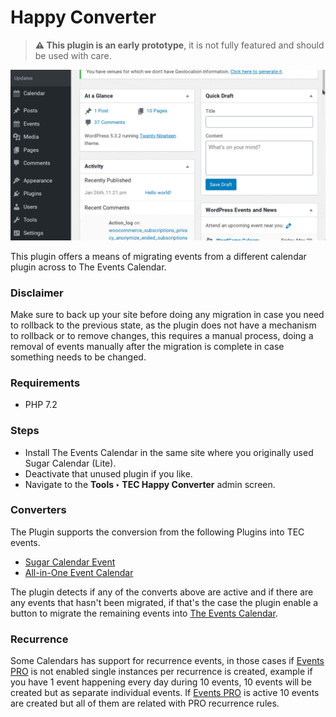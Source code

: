 # Happy Converter

> **⚠ This plugin is an early prototype**, it is not fully featured and should be used with care.

![Demonstration of migrating events from Sugar Calendar](https://raw.githubusercontent.com/mt-support/happy-converter/master/docs/media/basic-workflow.gif)

This plugin offers a means of migrating events from a different calendar plugin across to The Events Calendar.

### Disclaimer

Make sure to back up your site before doing any migration in case you need to rollback to the previous state, as the plugin does not have a mechanism to rollback or to remove changes, this requires a manual process, doing a removal of events manually after the migration is complete in case something needs to be changed.

### Requirements

- PHP 7.2

### Steps

* Install The Events Calendar in the same site where you originally used Sugar Calendar (Lite).
* Deactivate that unused plugin if you like.
* Navigate to the **Tools ‣ TEC Happy Converter** admin screen.

### Converters

The Plugin supports the conversion from the following Plugins into TEC events.

- [Sugar Calendar Event](https://wordpress.org/plugins/sugar-calendar-lite/)
- [All-in-One Event Calendar](https://wordpress.org/plugins/all-in-one-event-calendar/)

The plugin detects if any of the converts above are active and if there are any events that hasn't been migrated, if that's the case the plugin enable a button to migrate the remaining events into [The Events Calendar](https://wordpress.org/plugins/the-events-calendar/).

### Recurrence

Some Calendars has support for recurrence events, in those cases if [Events PRO] is not enabled single instances per recurrence is created, example if you have 1 event happening every day during 10 events, 10 events will be created but as separate individual events. If [Events PRO] is active 10 events are created but all of them are related with PRO recurrence rules.

[Events PRO]: https://theeventscalendar.com/product/wordpress-events-calendar-pro/
